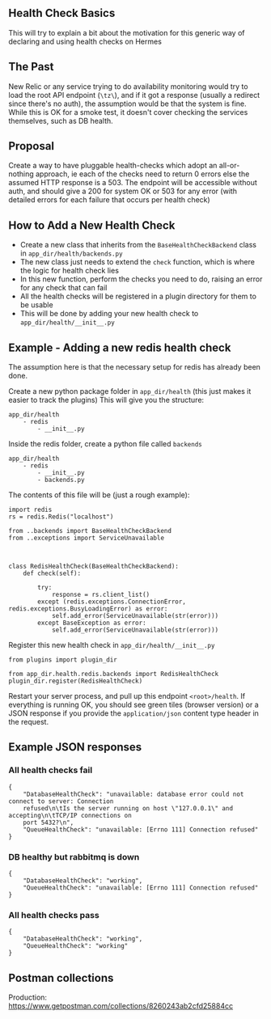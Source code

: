 ## Health Check Basics

This will try to explain a bit about the motivation for this generic way of declaring and using 
health checks on Hermes

## The Past

New Relic or any service trying to do availability monitoring would try to load the root API 
endpoint (`\tz\`), and if it got a response (usually a redirect since there's no auth), the 
assumption would be that the system is fine.  While this is OK for a smoke test, it doesn't cover
checking the services themselves, such as DB health.

## Proposal 

Create a way to have pluggable health-checks which adopt an all-or-nothing approach, ie each of the
checks need to return 0 errors else the assumed HTTP response is a 503.  The endpoint will be
accessible without auth, and should give a 200 for system OK or 503 for any error (with detailed 
errors for each failure that occurs per health check) 

## How to Add a New Health Check

- Create a new class that inherits from the `BaseHealthCheckBackend` class in `app_dir/health/backends.py`
- The new class just needs to extend the `check` function, which is where the logic for health check lies
- In this new function, perform the checks you need to do, raising an error for any check that can fail
- All the health checks will be registered in a plugin directory for them to be usable
- This will be done by adding your new health check to `app_dir/health/__init__.py`


## Example - Adding a new redis health check

The assumption here is that the necessary setup for redis has already been done.

Create a new python package folder in `app_dir/health` (this just makes it easier to track the plugins)
This will give you the structure:

```
app_dir/health
    - redis
        - __init__.py
```

Inside the redis folder, create a python file called `backends`

```
app_dir/health
    - redis
        - __init__.py
        - backends.py
```

The contents of this file will be (just a rough example):

```
import redis
rs = redis.Redis("localhost")

from ..backends import BaseHealthCheckBackend
from ..exceptions import ServiceUnavailable



class RedisHealthCheck(BaseHealthCheckBackend):
    def check(self):

        try:
            response = rs.client_list()
        except (redis.exceptions.ConnectionError, redis.exceptions.BusyLoadingError) as error:
            self.add_error(ServiceUnavailable(str(error)))
        except BaseException as error:
            self.add_error(ServiceUnavailable(str(error)))
```

Register this new health check in `app_dir/health/__init__.py`

```
from plugins import plugin_dir

from app_dir.health.redis.backends import RedisHealthCheck
plugin_dir.register(RedisHealthCheck)

```

Restart your server process, and pull up this endpoint `<root>/health`.  If everything is running OK,
you should see green tiles (browser version) or a JSON response if you provide the `application/json` 
content type header in the request.

## Example JSON responses

### All health checks fail

```
{
    "DatabaseHealthCheck": "unavailable: database error could not connect to server: Connection 
    refused\n\tIs the server running on host \"127.0.0.1\" and accepting\n\tTCP/IP connections on 
    port 5432?\n",
    "QueueHealthCheck": "unavailable: [Errno 111] Connection refused"
}
```

### DB healthy but rabbitmq is down

```
{
    "DatabaseHealthCheck": "working",
    "QueueHealthCheck": "unavailable: [Errno 111] Connection refused"
}
```

### All health checks pass

```
{
    "DatabaseHealthCheck": "working",
    "QueueHealthCheck": "working"
}
```

## Postman collections
Production: https://www.getpostman.com/collections/8260243ab2cfd25884cc